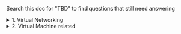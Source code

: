 Search this doc for "TBD" to find questions that still need answering 

<details><summary>1. Virtual Networking</summary>

# vnet Peering
1. **When a peering status says "Disconnected", how to resolve?**
  - Delete and recreate
  
2. What does **Gateway Transit disabled/enabled do**?
  - TBD
</details>

<details><summary>2. Virtual Machine related</summary>

</details>
